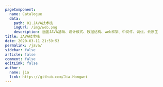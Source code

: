 ```yaml
---
pageComponent:
  name: Catalogue
  data:
    path: 01.JAVA技术栈
    imgUrl: /img/web.png
    description: 涵盖JAVA基础、设计模式、数据结构、web框架、中间件、调优、云原生等资料
title: JAVA技术栈
date: 2020-03-11 21:50:53
permalink: /java/
sidebar: false
article: false
comment: false
editLink: false
author:
  name: jia
  link: https://github.com/Jia-Hongwei
---
```

